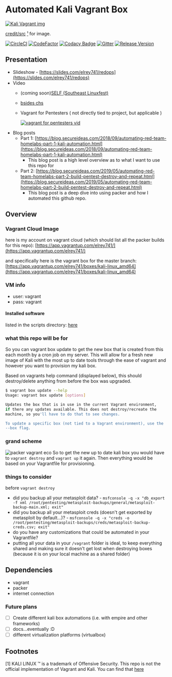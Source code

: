 # Automated Kali Vagrant Box

[![Kali Vagrant img](https://www.kali.org/blog/announcing-kali-for-vagrant/images/kali-on-vagrant.jpg)](https://github.com/elreydetoda/packer-kali_linux)

[credit/src](https://www.kali.org/blog/announcing-kali-for-vagrant/) [¹](#footnotes) for image.

[![CircleCI](https://circleci.com/gh/elreydetoda/packer-kali_linux/tree/master.svg?style=svg)](https://circleci.com/gh/elreydetoda/packer-kali_linux/tree/master)
[![CodeFactor](https://www.codefactor.io/repository/github/elreydetoda/packer-kali_linux/badge)](https://www.codefactor.io/repository/github/elreydetoda/packer-kali_linux)
[![Codacy Badge](https://api.codacy.com/project/badge/Grade/17c18e4c56b4477d8a21d10abbd94837)](https://app.codacy.com/app/unc741/packer-kali_linux?utm_source=github.com&utm_medium=referral&utm_content=elreydetoda/packer-kali_linux&utm_campaign=Badge_Grade_Dashboard)
[![Gitter](https://img.shields.io/gitter/room/elreydetoda/packer-kali_linux.svg?color=red)](https://gitter.im/packer-kali_linux/community)
[![Release Version](https://img.shields.io/github/release/elreydetoda/packer-kali_linux.svg)](https://github.com/elreydetoda/packer-kali_linux/releases/latest)

<!-- If the build status if failing please checkout [pinned issues](https://github.com/elreydetoda/packer-kali_linux/issues), and if there are no pinned issues then please file a detailed bug issue (template comming soon). -->

## Presentation

* Slideshow - [https://slides.com/elrey741/redops](https://slides.com/elrey741/redops)
* Video
  * (coming soon)[SELF (Southeast Linuxfest)](https://www.youtube.com/user/southeastlinuxfest/playlists)
  * [bsides chs](http://youtu.be/9EnDotVmcl8)
  * Vagrant for Pentesters ( not directly tied to project, but applicable )

    [![vagrant for pentesters vid](https://i.ytimg.com/vi_webp/Gb0peU3bckQ/maxresdefault.webp)](https://youtu.be/Gb0peU3bckQ)
* Blog posts
  * Part 1: [https://blog.secureideas.com/2018/09/automating-red-team-homelabs-part-1-kali-automation.html](https://blog.secureideas.com/2018/09/automating-red-team-homelabs-part-1-kali-automation.html)
    * This blog post is a high level overview as to what I want to use this repo for
  * Part 2: [https://blog.secureideas.com/2019/05/automating-red-team-homelabs-part-2-build-pentest-destroy-and-repeat.html](https://blog.secureideas.com/2019/05/automating-red-team-homelabs-part-2-build-pentest-destroy-and-repeat.html)
    * This blog post is a deep dive into using packer and how I automated this github repo.

<!--

## Quick Start

### Use case #1

This will be if you just simply want to use this image and use my build of Kali Linux that gets built weekly on Saturdays. (For best user experience I will be using another repo of mine that has some additional provisioning (even if you don't want to use mine you can still look at what I am doing, in case you want to do something similar), which will be [here](https://github.com/elreydetoda/vagrant-files/tree/master/elrey741_kali-linux_amd64). Feel free to do your own thing if you know what you are doing: https://app.vagrantup.com/elrey741/boxes/kali-linux_amd64)

* make sure you have all the software installed that is needed.
  * [vagrant](https://www.vagrantup.com/downloads.html)
  * [virtualbox](https://www.virtualbox.org/wiki/Downloads) or vmware\*
    * \* - for vmware you need additional vagrant specific [plugins](https://www.vagrantup.com/docs/vmware/installation.html), also not providing a download link for vmware because if you know about it you most likely already have it installed.
  * git (optional) (if you want to clone the software instead of just download)
* Download necessary files- simply git or wget the files
  * wget https://github.com/elreydetoda/vagrant-files/archive/master.zip`
  * git clone https://github.com/elreydetoda/vagrant-files.git
* cd into the necessary directory
  * `cd vagrant-files/elrey741_kali-linux_amd64`
* start download
  * `vagrant up`
* start use
  * `vagrant ssh`

*NOTE*: for general use condsiderations, please checkout the [things to consider](#things_to_consider)

### Use case #2
-->

## Overview

### Vagrant Cloud Image

here is my account on vagrant cloud (which should list all the packer builds for this repo): [https://app.vagrantup.com/elrey741/](https://app.vagrantup.com/elrey741/)

and specifically here is the vagrant box for the master branch: [https://app.vagrantup.com/elrey741/boxes/kali-linux_amd64](https://app.vagrantup.com/elrey741/boxes/kali-linux_amd64)

### VM info

* user: vagrant
* pass: vagrant

#### Installed software

listed in the scripts directory: [here](https://github.com/elreydetoda/packer-kali_linux/tree/master/prov_packer)

### what this repo will be for

So you can vagrant box update to get the new box that is created from this each month by a cron job on my server. This will allow for a fresh new image of Kali with the most up to date tools through the ease of vagrant and however you want to provision my kali box.

Based on vagrants help command (displayed below), this should destroy/delete anything from before the box was upgraded.

```bash
$ vagrant box update --help
Usage: vagrant box update [options]

Updates the box that is in use in the current Vagrant environment,
if there any updates available. This does not destroy/recreate the
machine, so you'll have to do that to see changes.

To update a specific box (not tied to a Vagrant environment), use the
--box flag.
```

### grand scheme

![packer vagrant eco](https://blog.secureideas.com/wp-content/uploads/2018/09/packer_vagrant_eco.png)
So to get the new up to date kali box you would have to `vagrant destroy` and `vagrant up` it again. Then everything would be based on your Vagrantfile for provisioning.

### things to consider

before `vagrant destroy`

* did you backup all your metasploit data? - `msfconsole -q -x "db_export -f xml /root/pentesting/metasploit-backups/general/metasploit-backup-main.xml; exit"`
* did you backup all your metasploit creds (doesn't get exported by metasploit by default...)? - `msfconsole -q -x "creds -o /root/pentesting/metasploit-backups/creds/metasploit-backup-creds.csv; exit"`
* do you have any customizations that could be automated in your Vagrantfile?
* putting all your data in your `/vagrant` folder is ideal, to keep everything shared and making sure it doesn't get lost when destroying boxes (because it is on your local machine as a shared folder)

## Dependencies

* vagrant
* packer
* internet connection

### Future plans

* [ ] Create different kali box automations (i.e. with empire and other frameworks)
* [ ] docs...eventually :D
* [ ] different virtualization platforms (virtualbox)

## Footnotes

[1] KALI LINUX ™ is a trademark of Offensive Security. This repo is not the official implementation of Vagrant and Kali. You can find that [here](https://gitlab.com/kalilinux/build-scripts/kali-vagrant/)
